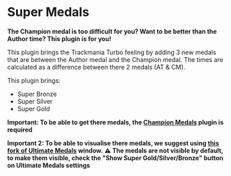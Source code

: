 # Super Medals

**The Champion medal is too difficult for you? Want to be better than the Author time? This plugin is for you!**

This plugin brings the Trackmania Turbo feeling by adding 3 new medals that are between the Author medal and the Champion medal. The times are calculated as a difference between there 2 medals (AT & CM).

This plugin brings:
- Super Bronze
- Super Silver
- Super Gold

**Important: To be able to get there medals, the [Champion Medals](https://openplanet.dev/plugin/championmedals) plugin is required**

**Important 2: To be able to visualise there medals, we suggest using [this fork of Ultimate Medals](https://github.com/15009199/tm-ultimate-medals-with-super-medals) window.**
**⚠ The medals are not visible by default, to make them visible, check the "Show Super Gold/Silver/Bronze" button on Ultimate Medals settings**
